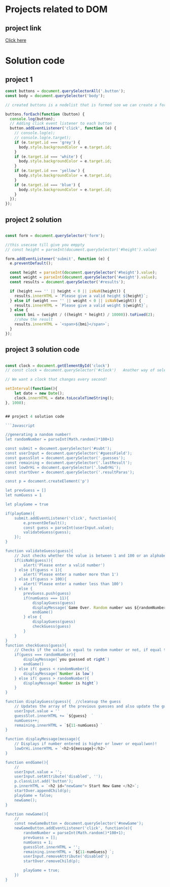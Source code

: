 # Projects related to DOM

## project link
[Click here](https://stackblitz.com/edit/dom-project-chaiaurcode?file=index.html)

# Solution code

## project 1

```javascript
const buttons = document.querySelectorAll('.button');
const body = document.querySelector('body');

// created buttons is a nodelist that is formed soo we can create a forEach loop in it!

buttons.forEach(function (button) {
  console.log(button);
  // Adding click event listener to each button
  button.addEventListener('click', function (e) {
    // console.log(e);
    // console.log(e.target);
    if (e.target.id === 'grey') {
      body.style.backgroundColor = e.target.id;
    }
    if (e.target.id === 'white') {
      body.style.backgroundColor = e.target.id;
    }
    if (e.target.id === 'yellow') {
      body.style.backgroundColor = e.target.id;
    }
    if (e.target.id === 'blue') {
      body.style.backgroundColor = e.target.id;
    }
  });
});

```

## project 2 solution

```javascript

const form = document.querySelector('form');

//this usecase till give you emppty
// const height = parseInt(document.querySelector('#height').value)

form.addEventListener('submit', function (e) {
  e.preventDefault();

  const height = parseInt(document.querySelector('#height').value);
  const weight = parseInt(document.querySelector('#weight').value);
  const results = document.querySelector('#results');

  if (height === '' || height < 0 || isNaN(height)) {
    results.innerHTML = `Please give a valid height ${height}`;
  } else if (weight === '' || weight < 0 || isNaN(weight)) {
    results.innerHTML = `Please give a valid weight ${weight}`;
  } else {
    const bmi = (weight / ((height * height) / 10000)).toFixed(2);
    //show the result
    results.innerHTML = `<span>${bmi}</span>`;
  }
});


```

## project 3 solution code

```Javascript

const clock = document.getElementById('clock')
// const clock = document.querySelector('#clock')   Anather way of selecting an ID!

// We want a clock that changes every second!

setInterval(function(){
    let date = new Date();
    clock.innerHTML = date.toLocaleTimeString();
}, 1000);


## project 4 solution code

```Javascript

//generating a nandom number!
let randomNumber = parseInt(Math.random()*100+1)

const submit = document.querySelector('#subt');
const userInput = document.querySelector('#guessField');
const guessSlot = document.querySelector('.guesses');
const remaining = document.querySelector('.lastResult');
const lowOrHi = document.querySelector('.lowOrHi');
const startOver = document.querySelector('.resultParas');

const p = document.createElement('p')

let prevGuess = []
let numGuess = 1

let playGame = true

if(playGame){
    submit.addEventListener('click', function(e){
        e.preventDefault();
        const guess = parseInt(userInput.value);
        validateGuess(guess);
    });
}

function validateGuess(guess){
    // Just checks whether the value is between 1 and 100 or an alphabet is used!
    if(isNaN(guess)){
        alert('Please enter a valid number')
    } else if(guess < 1){
        alert('Please enter a number more than 1')
    } else if(guess > 100){
        alert('Please enter a number less than 100')
    } else {
        prevGuess.push(guess)
        if(numGuess === 11){
            displayGuess(guess)
            displayMessage(`Game Over. Random number was ${randomNumber}`)
            endGame()
        } else {
            displayGuess(guess)
            checkGuess(guess)
        }
    }
}
function checkGuess(guess){
    // Checks if the value is equal to random number or not, if equal then with displayMessage() it will say that u won, else it will display that the number is lower or higher than the number to be guessed!
    if(guess === randomNumber){
        displayMessage(`you guessed ot right`)
        endGame()
    } else if( guess < randomNumber){
        displayMessage(`Number is low`)
    } else if( guess > randomNumber){
        displayMessage(`Number is hight`)
    }
}

function displayGuess(guess){  //cleansup the guess
    // Updates the array of the previous guesses and also update the guess remaining!
    userInput.value = ''
    guessSlot.innerHTML += `${guess}  `
    numGuess++;
    remaining.innerHTML = `${11-numGuess} `
}

function displayMessage(message){
    // Displays if number entered is higher or lower or equal(won)!
    lowOrHi.innerHTML = `<h2>${message}</h2>`
}

function endGame(){
    //
    userInput.value = '';
    userInput.setAttribute('disabled', '');
    p.classList.add('button');
    p.innerHTML = `<h2 id="newGame"> Start New Game </h2>`;
    startOver.appendChild(p);
    playGame = false;
    newGame();
}

function newGame(){
    //
    const newGameButton = document.querySelector('#newGame');
    newGameButton.addEventListener('click', function(e){
        randomNumber = parseInt(Math.random()*100+1);
        prevGuess = [];
        numGuess = 1;
        guessSlot.innerHTML = '';
        remaining.innerHTML = `${11-numGuess} `;
        userInput.removeAttribute('disabled');
        startOver.removeChild(p);

        playGame = true;
    })
}
